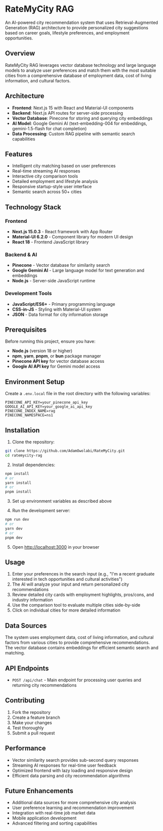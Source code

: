 # RateMyCity RAG

An AI-powered city recommendation system that uses Retrieval-Augmented Generation (RAG) architecture to provide personalized city suggestions based on career goals, lifestyle preferences, and employment opportunities.

## Overview

RateMyCity RAG leverages vector database technology and large language models to analyze user preferences and match them with the most suitable cities from a comprehensive database of employment data, cost of living information, and cultural factors.

## Architecture

- **Frontend**: Next.js 15 with React and Material-UI components
- **Backend**: Next.js API routes for server-side processing
- **Vector Database**: Pinecone for storing and querying city embeddings
- **AI Model**: Google Gemini AI (text-embedding-004 for embeddings, gemini-1.5-flash for chat completion)
- **Data Processing**: Custom RAG pipeline with semantic search capabilities

## Features

- Intelligent city matching based on user preferences
- Real-time streaming AI responses
- Interactive city comparison tools
- Detailed employment and lifestyle analysis
- Responsive startup-style user interface
- Semantic search across 50+ cities

## Technology Stack

### Frontend
- **Next.js 15.0.3** - React framework with App Router
- **Material-UI 6.2.0** - Component library for modern UI design
- **React 18** - Frontend JavaScript library

### Backend & AI
- **Pinecone** - Vector database for similarity search
- **Google Gemini AI** - Large language model for text generation and embeddings
- **Node.js** - Server-side JavaScript runtime

### Development Tools
- **JavaScript/ES6+** - Primary programming language
- **CSS-in-JS** - Styling with Material-UI system
- **JSON** - Data format for city information storage

## Prerequisites

Before running this project, ensure you have:

- **Node.js** (version 18 or higher)
- **npm**, **yarn**, **pnpm**, or **bun** package manager
- **Pinecone API key** for vector database access
- **Google AI API key** for Gemini model access

## Environment Setup

Create a `.env.local` file in the root directory with the following variables:

```
PINECONE_API_KEY=your_pinecone_api_key
GOOGLE_AI_API_KEY=your_google_ai_api_key
PINECONE_INDEX_NAME=rag
PINECONE_NAMESPACE=ns1
```

## Installation

1. Clone the repository:
```bash
git clone https://github.com/AdamOwolabi/RateMyCity.git
cd ratemycity-rag
```

2. Install dependencies:
```bash
npm install
# or
yarn install
# or
pnpm install
```

3. Set up environment variables as described above

4. Run the development server:
```bash
npm run dev
# or
yarn dev
# or
pnpm dev
```

5. Open [http://localhost:3000](http://localhost:3000) in your browser

## Usage

1. Enter your preferences in the search input (e.g., "I'm a recent graduate interested in tech opportunities and cultural activities")
2. The AI will analyze your input and return personalized city recommendations
3. Review detailed city cards with employment highlights, pros/cons, and industry information
4. Use the comparison tool to evaluate multiple cities side-by-side
5. Click on individual cities for more detailed information

## Data Sources

The system uses employment data, cost of living information, and cultural factors from various cities to provide comprehensive recommendations. The vector database contains embeddings for efficient semantic search and matching.

## API Endpoints

- `POST /api/chat` - Main endpoint for processing user queries and returning city recommendations

## Contributing

1. Fork the repository
2. Create a feature branch
3. Make your changes
4. Test thoroughly
5. Submit a pull request

## Performance

- Vector similarity search provides sub-second query responses
- Streaming AI responses for real-time user feedback
- Optimized frontend with lazy loading and responsive design
- Efficient data parsing and city recommendation algorithms

## Future Enhancements

- Additional data sources for more comprehensive city analysis
- User preference learning and recommendation improvement
- Integration with real-time job market data
- Mobile application development
- Advanced filtering and sorting capabilities
